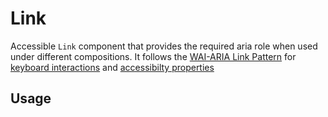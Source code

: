 # Link

Accessible `Link` component that provides the required aria role when used under
different compositions. It follows the
[WAI-ARIA Link Pattern](https://www.w3.org/TR/wai-aria-practices-1.2/#link) for
[keyboard interactions](https://www.w3.org/TR/wai-aria-practices-1.2/#keyboard-interaction-10)
and
[accessibilty properties](https://www.w3.org/TR/wai-aria-practices-1.2/#wai-aria-roles-states-and-properties-11)

<!-- ADD_TOC -->

## Usage

<!-- ADD_EXAMPLE src/link/stories/templates/LinkBasicJsx.ts -->

<!-- CODESANDBOX
link_title: Link
js: src/link/stories/templates/LinkBasicJsx.ts
-->

<!-- ADD_COMPOSITION src/link -->

<!-- ADD_PROPS src/link -->
